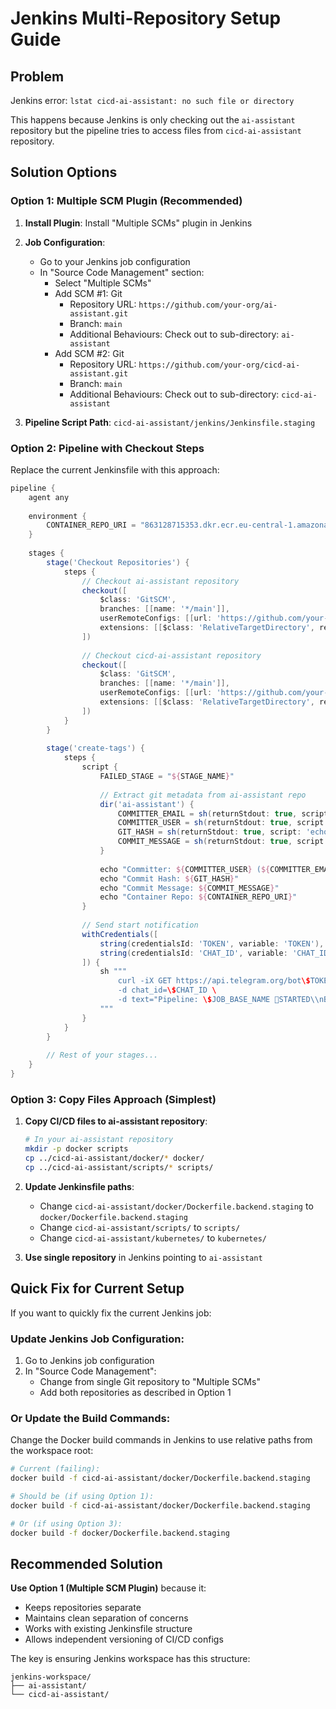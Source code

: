 # Jenkins Multi-Repository Setup Guide

## Problem
Jenkins error: `lstat cicd-ai-assistant: no such file or directory`

This happens because Jenkins is only checking out the `ai-assistant` repository but the pipeline tries to access files from `cicd-ai-assistant` repository.

## Solution Options

### Option 1: Multiple SCM Plugin (Recommended)

1. **Install Plugin**: Install "Multiple SCMs" plugin in Jenkins
2. **Job Configuration**:
   - Go to your Jenkins job configuration
   - In "Source Code Management" section:
     - Select "Multiple SCMs"
     - Add SCM #1: Git
       - Repository URL: `https://github.com/your-org/ai-assistant.git`
       - Branch: `main`
       - Additional Behaviours: Check out to sub-directory: `ai-assistant`
     - Add SCM #2: Git  
       - Repository URL: `https://github.com/your-org/cicd-ai-assistant.git`
       - Branch: `main`
       - Additional Behaviours: Check out to sub-directory: `cicd-ai-assistant`

3. **Pipeline Script Path**: `cicd-ai-assistant/jenkins/Jenkinsfile.staging`

### Option 2: Pipeline with Checkout Steps

Replace the current Jenkinsfile with this approach:

```groovy
pipeline {
    agent any
    
    environment {
        CONTAINER_REPO_URI = "863128715353.dkr.ecr.eu-central-1.amazonaws.com"
    }
    
    stages {
        stage('Checkout Repositories') {
            steps {
                // Checkout ai-assistant repository
                checkout([
                    $class: 'GitSCM',
                    branches: [[name: '*/main']],
                    userRemoteConfigs: [[url: 'https://github.com/your-org/ai-assistant.git']],
                    extensions: [[$class: 'RelativeTargetDirectory', relativeTargetDir: 'ai-assistant']]
                ])
                
                // Checkout cicd-ai-assistant repository
                checkout([
                    $class: 'GitSCM', 
                    branches: [[name: '*/main']],
                    userRemoteConfigs: [[url: 'https://github.com/your-org/cicd-ai-assistant.git']],
                    extensions: [[$class: 'RelativeTargetDirectory', relativeTargetDir: 'cicd-ai-assistant']]
                ])
            }
        }
        
        stage('create-tags') {
            steps {
                script {
                    FAILED_STAGE = "${STAGE_NAME}"
                    
                    // Extract git metadata from ai-assistant repo
                    dir('ai-assistant') {
                        COMMITTER_EMAIL = sh(returnStdout: true, script: 'git log --format="%ae" | head -1').trim()
                        COMMITTER_USER = sh(returnStdout: true, script: 'git log --format="%an" | head -1').trim()
                        GIT_HASH = sh(returnStdout: true, script: 'echo "${GIT_COMMIT: -6}" | head -1').trim()
                        COMMIT_MESSAGE = sh(returnStdout: true, script: 'git log --format=%B -n 1 "${GIT_COMMIT}"').trim()
                    }
                    
                    echo "Committer: ${COMMITTER_USER} (${COMMITTER_EMAIL})"
                    echo "Commit Hash: ${GIT_HASH}"
                    echo "Commit Message: ${COMMIT_MESSAGE}"
                    echo "Container Repo: ${CONTAINER_REPO_URI}"
                }
                
                // Send start notification
                withCredentials([
                    string(credentialsId: 'TOKEN', variable: 'TOKEN'), 
                    string(credentialsId: 'CHAT_ID', variable: 'CHAT_ID')
                ]) {
                    sh """
                        curl -iX GET https://api.telegram.org/bot\$TOKEN/sendMessage \
                        -d chat_id=\$CHAT_ID \
                        -d text="Pipeline: \$JOB_BASE_NAME 🚀STARTED\\nBuild url: \$BUILD_URL\\n✉️Message: \$COMMIT_MESSAGE\\nUser/email: \$COMMITTER_USER/\$COMMITTER_EMAIL\\nID: \$GIT_HASH"
                    """
                }
            }
        }
        
        // Rest of your stages...
    }
}
```

### Option 3: Copy Files Approach (Simplest)

1. **Copy CI/CD files to ai-assistant repository**:
   ```bash
   # In your ai-assistant repository
   mkdir -p docker scripts
   cp ../cicd-ai-assistant/docker/* docker/
   cp ../cicd-ai-assistant/scripts/* scripts/
   ```

2. **Update Jenkinsfile paths**:
   - Change `cicd-ai-assistant/docker/Dockerfile.backend.staging` to `docker/Dockerfile.backend.staging`
   - Change `cicd-ai-assistant/scripts/` to `scripts/`
   - Change `cicd-ai-assistant/kubernetes/` to `kubernetes/`

3. **Use single repository** in Jenkins pointing to `ai-assistant`

## Quick Fix for Current Setup

If you want to quickly fix the current Jenkins job:

### Update Jenkins Job Configuration:
1. Go to Jenkins job configuration
2. In "Source Code Management":
   - Change from single Git repository to "Multiple SCMs"
   - Add both repositories as described in Option 1

### Or Update the Build Commands:
Change the Docker build commands in Jenkins to use relative paths from the workspace root:

```bash
# Current (failing):
docker build -f cicd-ai-assistant/docker/Dockerfile.backend.staging

# Should be (if using Option 1):
docker build -f cicd-ai-assistant/docker/Dockerfile.backend.staging

# Or (if using Option 3):
docker build -f docker/Dockerfile.backend.staging
```

## Recommended Solution

**Use Option 1 (Multiple SCM Plugin)** because it:
- Keeps repositories separate
- Maintains clean separation of concerns  
- Works with existing Jenkinsfile structure
- Allows independent versioning of CI/CD configs

The key is ensuring Jenkins workspace has this structure:
```
jenkins-workspace/
├── ai-assistant/
└── cicd-ai-assistant/
```